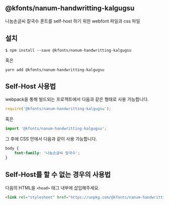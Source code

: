
@kfonts/nanum-handwritting-kalgugsu
---------------------

나눔손글씨 칼국수 폰트를 self-host 하기 위한 webfont 파일과 css 파일

설치
----

```
$ npm install --save @kfonts/nanum-handwritting-kalgugsu
```

혹은

```
yarn add @kfonts/nanum-handwritting-kalgugsu
```

Self-Host 사용법
---------------

webpack을 통해 빌드되는 프로젝트에서 다음과 같은 형태로 사용 가능합니다.

```js
require('@kfonts/nanum-handwritting-kalgugsu');
```

혹은

```js
import '@kfonts/nanum-handwritting-kalgugsu';
```

그 후에 CSS 안에서 다음과 같이 사용 가능합니다.

```css
body {
    font-family: '나눔손글씨 칼국수';
}
```

Self-Host를 할 수 없는 경우의 사용법
--------------------------------

다음의 HTML을 `<head>` 태그 내부에 삽입해주세요.

```html
<link rel="stylesheet" href="https://unpkg.com/@kfonts/nanum-handwritting-kalgugsu/index.css" />
```

